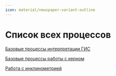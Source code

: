 ```yaml
---
icon: material/newspaper-variant-outline
---
```

# Список всех процессов

[Базовые процессы интерпретации ГИС](basic_interp.md)

[Базовые процессы работы с керном](core_basic.md)

[Работа с инклинометрией](inclinometry.md)